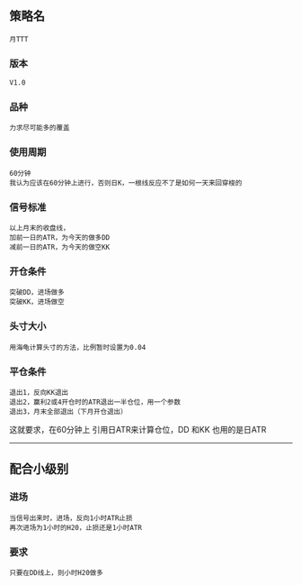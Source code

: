 ﻿## 策略名
    月TTT
### 版本
    V1.0
### 品种
    力求尽可能多的覆盖
### 使用周期
    60分钟
    我认为应该在60分钟上进行，否则日K，一根线反应不了是如何一天来回穿梭的
### 信号标准
    以上月末的收盘线，
    加前一日的ATR，为今天的做多DD
    减前一日的ATR，为今天的做空KK
### 开仓条件
    突破DD，进场做多
    突破KK，进场做空
### 头寸大小
    用海龟计算头寸的方法，比例暂时设置为0.04
### 平仓条件
    退出1，反向KK退出
    退出2，赢利2或4开仓时的ATR退出一半仓位，用一个参数
    退出3，月末全部退出（下月开仓退出）
    
这就要求，在60分钟上
引用日ATR来计算仓位，DD 和KK 也用的是日ATR

------
## 配合小级别
### 进场
    当信号出来时，进场，反向1小时ATR止损
    再次进场为1小时的H20，止损还是1小时ATR
### 要求
    只要在DD线上，则小时H20做多